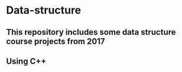 # Data-structure
## This repository includes some data structure course projects from 2017 
## Using C++
